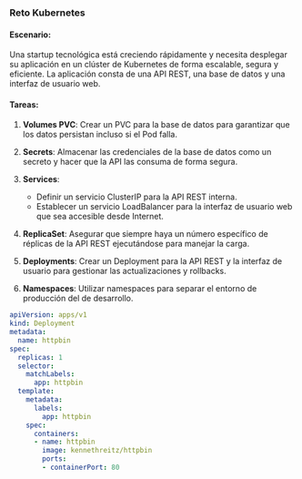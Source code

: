 ### Reto Kubernetes

#### Escenario:
Una startup tecnológica está creciendo rápidamente y necesita desplegar su aplicación en un clúster de Kubernetes de forma escalable, segura y eficiente. La aplicación consta de una API REST, una base de datos y una interfaz de usuario web.

#### Tareas:

1. **Volumes PVC**: Crear un PVC para la base de datos para garantizar que los datos persistan incluso si el Pod falla.

2. **Secrets**: Almacenar las credenciales de la base de datos como un secreto y hacer que la API las consuma de forma segura.

3. **Services**:
   - Definir un servicio ClusterIP para la API REST interna.
   - Establecer un servicio LoadBalancer para la interfaz de usuario web que sea accesible desde Internet.

4. **ReplicaSet**: Asegurar que siempre haya un número específico de réplicas de la API REST ejecutándose para manejar la carga.

5. **Deployments**: Crear un Deployment para la API REST y la interfaz de usuario para gestionar las actualizaciones y rollbacks.

6. **Namespaces**: Utilizar namespaces para separar el entorno de producción del de desarrollo.


```yaml
apiVersion: apps/v1
kind: Deployment
metadata:
  name: httpbin
spec:
  replicas: 1
  selector:
    matchLabels:
      app: httpbin
  template:
    metadata:
      labels:
        app: httpbin
    spec:
      containers:
      - name: httpbin
        image: kennethreitz/httpbin
        ports:
        - containerPort: 80
```